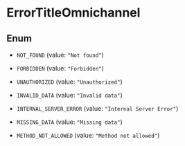 

# ErrorTitleOmnichannel

## Enum


* `NOT_FOUND` (value: `"Not found"`)

* `FORBIDDEN` (value: `"Forbidden"`)

* `UNAUTHORIZED` (value: `"Unauthorized"`)

* `INVALID_DATA` (value: `"Invalid data"`)

* `INTERNAL_SERVER_ERROR` (value: `"Internal Server Error"`)

* `MISSING_DATA` (value: `"Missing data"`)

* `METHOD_NOT_ALLOWED` (value: `"Method not allowed"`)



